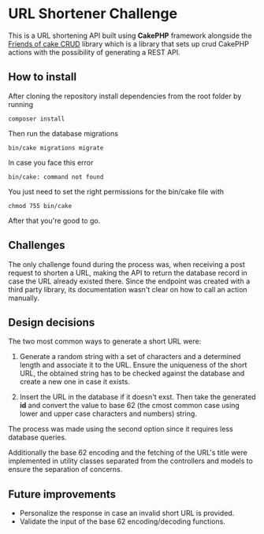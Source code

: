 # URL Shortener Challenge

This is a URL shortening API built using **CakePHP** framework alongside the [Friends of cake CRUD](https://github.com/FriendsOfCake/crud) library which is a library that sets up crud CakePHP actions with the possibility of generating a REST API.

## How to install

After cloning the repository install dependencies from the root folder by running

```
composer install
```

Then run the database migrations

```
bin/cake migrations migrate
```

In case you face this error

```
bin/cake: command not found
```

You just need to set the right permissions for the bin/cake file with

```
chmod 755 bin/cake
```

After that you're good to go.

## Challenges

The only challenge found during the process was, when receiving a post request to shorten a URL, making the API to return the database record in case the URL already existed there. Since the endpoint was created with a third party library, its documentation wasn't clear on how to call an action manually.

## Design decisions

The two most common ways to generate a short URL were:

1. Generate a random string with a set of characters and a determined length and associate it to the URL. Ensure the uniqueness of the short URL, the obtained string has to be checked against the database and create a new one in case it exists.

2. Insert the URL in the database if it doesn't exst. Then take the generated **id** and convert the value to base 62 (the cmost common case using lower and upper case characters and numbers) string.

The process was made using the second option since it requires less database queries.

Additionally the base 62 encoding and the fetching of the URL's title were implemented in utility classes separated from the controllers and models to ensure the separation of concerns.

## Future improvements

- Personalize the response in case an invalid short URL is provided.
- Validate the input of the base 62 encoding/decoding functions.
